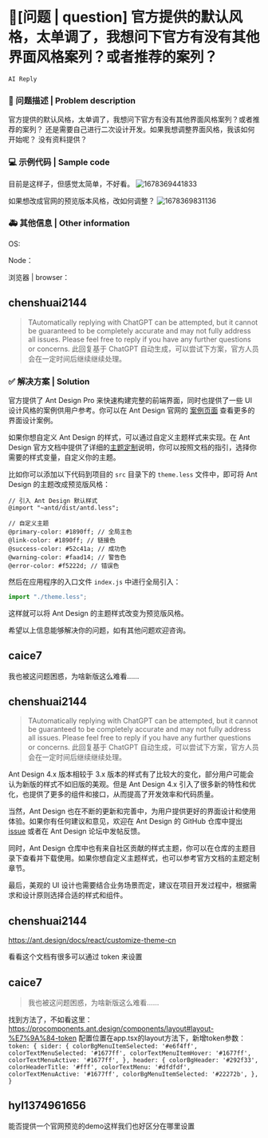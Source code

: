 # 🧐[问题 | question] 官方提供的默认风格，太单调了，我想问下官方有没有其他界面风格案列？或者推荐的案列？

`AI Reply`

### 🧐 问题描述 | Problem description

官方提供的默认风格，太单调了，我想问下官方有没有其他界面风格案列？或者推荐的案列？ 还是需要自己进行二次设计开发。如果我想调整界面风格，我该如何开始呢？ 没有资料提供？

### 💻 示例代码 | Sample code

目前是这样子，但感觉太简单，不好看。
![1678369441833](https://user-images.githubusercontent.com/29336835/224043683-a9364e9d-8432-4cbc-95f8-f2ad5e3fa1b1.png)

如果想改成官网的预览版本风格，改如何调整？
![1678369831136](https://user-images.githubusercontent.com/29336835/224045492-85c49daf-e968-48d6-bd66-ce7068c3dff6.png)

### 🚑 其他信息 | Other information

OS:

Node：

浏览器 | browser：

## chenshuai2144

> TAutomatically replying with ChatGPT can be attempted, but it cannot be guaranteed to be completely accurate and may not fully address all issues. Please feel free to reply if you have any further questions or concerns.
> 此回复基于 ChatGPT 自动生成，可以尝试下方案，官方人员会在一定时间后继续继续处理。

### ✅ 解决方案 | Solution

官方提供了 Ant Design Pro 来快速构建完整的前端界面，同时也提供了一些 UI 设计风格的案例供用户参考。你可以在 Ant Design 官网的 [案例页面](https://ant.design/docs/resource/cases-cn) 查看更多的界面设计案例。

如果你想自定义 Ant Design 的样式，可以通过自定义主题样式来实现。在 Ant Design 官方文档中提供了详细的[主题定制](https://ant.design/docs/react/customize-theme-cn)说明，你可以按照文档的指引，选择你需要的样式变量，自定义你的主题。

比如你可以添加以下代码到项目的 `src` 目录下的 `theme.less` 文件中，即可将 Ant Design 的主题改成预览版风格：

```less
// 引入 Ant Design 默认样式
@import "~antd/dist/antd.less";

// 自定义主题
@primary-color: #1890ff; // 全局主色
@link-color: #1890ff; // 链接色
@success-color: #52c41a; // 成功色
@warning-color: #faad14; // 警告色
@error-color: #f5222d; // 错误色
```

然后在应用程序的入口文件 `index.js` 中进行全局引入：

```javascript
import "./theme.less";
```

这样就可以将 Ant Design 的主题样式改变为预览版风格。

希望以上信息能够解决你的问题，如有其他问题欢迎咨询。

## caice7

我也被这问题困惑，为啥新版这么难看……

## chenshuai2144

> TAutomatically replying with ChatGPT can be attempted, but it cannot be guaranteed to be completely accurate and may not fully address all issues. Please feel free to reply if you have any further questions or concerns.
> 此回复基于 ChatGPT 自动生成，可以尝试下方案，官方人员会在一定时间后继续继续处理。

Ant Design 4.x 版本相较于 3.x 版本的样式有了比较大的变化，部分用户可能会认为新版的样式不如旧版的美观。但是 Ant Design 4.x 引入了很多新的特性和优化，也提供了更多的组件和接口，从而提高了开发效率和代码质量。

当然，Ant Design 也在不断的更新和完善中，为用户提供更好的界面设计和使用体验。如果你有任何建议和意见，欢迎在 Ant Design 的 GitHub 仓库中提出 [issue](https://github.com/ant-design/ant-design/issues) 或者在 Ant Design 论坛中发帖反馈。

同时，Ant Design 仓库中也有来自社区贡献的样式主题，你可以在仓库的主题目录下查看并下载使用。如果你想自定义主题样式，也可以参考官方文档的主题定制章节。

最后，美观的 UI 设计也需要结合业务场景而定，建议在项目开发过程中，根据需求和设计原则选择合适的样式和组件。

## chenshuai2144

https://ant.design/docs/react/customize-theme-cn

看看这个文档有很多可以通过 token 来设置

## caice7

> 我也被这问题困惑，为啥新版这么难看……

找到方法了，不如看这里：https://procomponents.ant.design/components/layout#layout-%E7%9A%84-token
配置位置在app.tsx的layout方法下，新增token参数：
`    token: {
      sider: {
        colorBgMenuItemSelected: '#e6f4ff',
        colorTextMenuSelected: '#1677ff',
        colorTextMenuItemHover: '#1677ff',
        colorTextMenuActive: '#1677ff',
      },
      header: {
        colorBgHeader: '#292f33',
        colorHeaderTitle: '#fff',
        colorTextMenu: '#dfdfdf',
        colorTextMenuActive: '#1677ff',
        colorBgMenuItemSelected: '#22272b',
      },
    }`

## hyl1374961656

能否提供一个官网预览的demo这样我们也好区分在哪里设置
